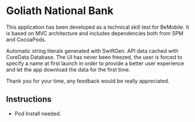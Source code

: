 # Goliath National Bank

This application has been developed as a technical skill test for BeMobile. It is based on MVC architecture and includes dependencies both from SPM and CocoaPods.

Automatic string literals generated with SwiftGen. API data cached with CoreData Database. The UI has never been freezed, the user is forced to specify a name at first launch in order to provide a better user experience and let the app download the data for the first time.

Thank you for your time, any feedback would be really appreciated.  

## Instructions

- Pod Install needed.
